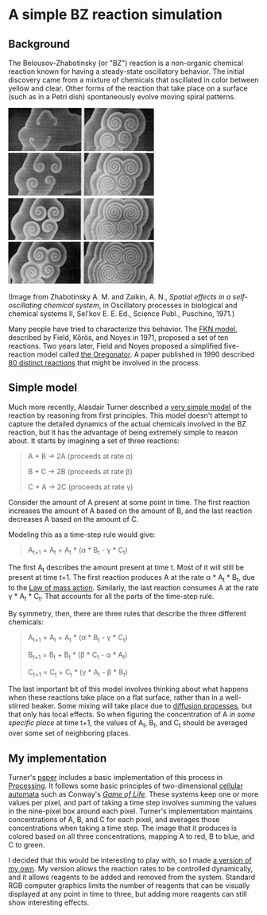 # A simple BZ reaction simulation

## Background

The Belousov-Zhabotinsky (or "BZ") reaction is a non-organic chemical
reaction known for having a steady-state oscillatory behavior.  The initial
discovery came from a mixture of chemicals that oscillated in color between
yellow and clear. Other forms of the reaction that take place on a surface
(such as in a Petri dish) spontaneously evolve moving spiral patterns.

![](1971-spirals.jpg)

(Image from Zhabotinsky A. M. and Zaikin, A. N., _Spatial effects in a
self-oscillating chemical system_, in Oscillatory processes in biological
and chemical systems II, Sel'kov E. E. Ed., Science Publ., Puschino, 1971.)

Many people have tried to characterize this behavior. The [FKN
model](https://pubs.acs.org/doi/abs/10.1021/ja00780a001), described by
Field, Kőrös, and Noyes in 1971, proposed a set of ten reactions. Two
years later, Field and Noyes proposed a simplified five-reaction model
called [the Oregonator](https://pdfs.semanticscholar.org/fa74/3e39198cfc0c58f46ac63abb70fe8cd030d6.pdf). A paper published in 1990 described [80 distinct
reactions](https://pubs.acs.org/doi/abs/10.1021/j100381a039) that might be
involved in the process.

## Simple model

Much more recently, Alasdair Turner described a [very simple
model](http://discovery.ucl.ac.uk/id/eprint/17241) of the reaction by
reasoning from first principles. This model doesn't attempt to capture the
detailed dynamics of the actual chemicals involved in the BZ reaction, but
it has the advantage of being extremely simple to reason about. It starts
by imagining a set of three reactions:

> A + B &rarr; 2A  (proceeds at rate &alpha;)
>
> B + C &rarr; 2B  (proceeds at rate &beta;)
>
> C + A &rarr; 2C  (proceeds at rate &gamma;)

Consider the amount of A present at some point in time.  The first reaction
increases the amount of A based on the amount of B, and the last reaction
decreases A based on the amount of C.

Modeling this as a time-step rule would give:

> A<sub>t+1</sub> = A<sub>t</sub> + A<sub>t</sub> * (&alpha; * B<sub>t</sub> - &gamma; * C<sub>t</sub>)

The first A<sub>t</sub> describes the amount present at time t. Most of it
will still be present at time t+1. The first reaction produces A at the
rate &alpha; * A<sub>t</sub> * B<sub>t</sub>, due to the [Law of mass
action](https://en.wikipedia.org/wiki/Law_of_mass_action). Similarly, the 
last reaction consumes A at the rate &gamma; * A<sub>t</sub> *
C<sub>t</sub>. That accounts for all the parts of the time-step rule.

By symmetry, then, there are three rules that describe the three different
chemicals:

> A<sub>t+1</sub> = A<sub>t</sub> + A<sub>t</sub> * (&alpha; * B<sub>t</sub> - &gamma; * C<sub>t</sub>)
>
> B<sub>t+1</sub> = B<sub>t</sub> + B<sub>t</sub> * (&beta; * C<sub>t</sub> - &alpha; * A<sub>t</sub>)
>
> C<sub>t+1</sub> = C<sub>t</sub> + C<sub>t</sub> * (&gamma; * A<sub>t</sub> - &beta; * B<sub>t</sub>)

The last important bit of this model involves thinking about what happens
when these reactions take place on a flat surface, rather than in a
well-stirred beaker. Some mixing will take place due to [diffusion
processes](https://en.wikipedia.org/wiki/Reaction%E2%80%93diffusion_system),
but that only has local effects. So when figuring the concentration of A
*in some specific place* at time t+1, the values of A<sub>t</sub>,
B<sub>t</sub>, and C<sub>t</sub> should be averaged over some set of
neighboring places.

## My implementation

Turner's [paper](http://discovery.ucl.ac.uk/id/eprint/17241) includes a
basic implementation of this process in [Processing](https://processing.org/). 
It follows some basic principles of two-dimensional [cellular
automata](https://en.wikipedia.org/wiki/Cellular_automaton) such as
Conway's [*Game of
Life*](https://en.wikipedia.org/wiki/Conway%27s_Game_of_Life). These
systems keep one or more values per pixel, and part of taking a time step
involves summing the values in the nine-pixel box around each pixel.
Turner's implementation maintains concentrations of A, B, and C for each
pixel, and averages those concentrations when taking a time step. The
image that it produces is colored based on all three concentrations,
mapping A to red, B to blue, and C to green.

I decided that this would be interesting to play with, so I made [a version
of my own](.). My version allows the reaction rates to be controlled
dynamically, and it allows reagents to be added and removed from the system.
Standard RGB computer graphics limits the number of reagents that can be
visually displayed at any point in time to three, but adding more reagents
can still show interesting effects.

